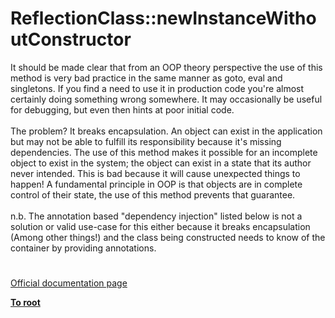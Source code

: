 # ReflectionClass::newInstanceWithoutConstructor




<div class="phpcode"><span class="html">
It should be made clear that from an OOP theory perspective the use of this method is very bad practice in the same manner as goto, eval and singletons. If you find a need to use it in production code you&apos;re almost certainly doing something wrong somewhere. It may occasionally be useful for debugging, but even then hints at poor initial code.<br><br>The problem? It breaks encapsulation. An object can exist in the application but may not be able to fulfill its responsibility because it&apos;s missing dependencies. The use of this method makes it possible for an incomplete object to exist in the system; the object can exist in a state that its author never intended. This is bad because it will cause unexpected things to happen! A fundamental principle in OOP is that objects are in complete control of their state, the use of this method prevents that guarantee. <br><br>n.b. The annotation based &quot;dependency injection&quot; listed below is not a solution or valid use-case for this either because it breaks encapsulation (Among other things!) and the class being constructed needs to know of the container by providing annotations.</span>
</div>
  

#

[Official documentation page](https://www.php.net/manual/en/reflectionclass.newinstancewithoutconstructor.php)

**[To root](/README.md)**